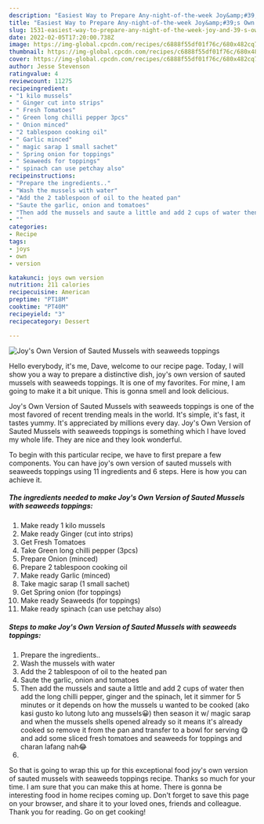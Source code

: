 ```yaml
---
description: "Easiest Way to Prepare Any-night-of-the-week Joy&amp;#39;s Own Version of Sauted Mussels with seaweeds toppings"
title: "Easiest Way to Prepare Any-night-of-the-week Joy&amp;#39;s Own Version of Sauted Mussels with seaweeds toppings"
slug: 1531-easiest-way-to-prepare-any-night-of-the-week-joy-and-39-s-own-version-of-sauted-mussels-with-seaweeds-toppings
date: 2022-02-05T17:20:00.738Z
image: https://img-global.cpcdn.com/recipes/c6888f55df01f76c/680x482cq70/joys-own-version-of-sauted-mussels-with-seaweeds-toppings-recipe-main-photo.jpg
thumbnail: https://img-global.cpcdn.com/recipes/c6888f55df01f76c/680x482cq70/joys-own-version-of-sauted-mussels-with-seaweeds-toppings-recipe-main-photo.jpg
cover: https://img-global.cpcdn.com/recipes/c6888f55df01f76c/680x482cq70/joys-own-version-of-sauted-mussels-with-seaweeds-toppings-recipe-main-photo.jpg
author: Jesse Stevenson
ratingvalue: 4
reviewcount: 11275
recipeingredient:
- "1 kilo mussels"
- " Ginger cut into strips"
- " Fresh Tomatoes"
- " Green long chilli pepper 3pcs"
- " Onion minced"
- "2 tablespoon cooking oil"
- " Garlic minced"
- " magic sarap 1 small sachet"
- " Spring onion for toppings"
- " Seaweeds for toppings"
- " spinach can use petchay also"
recipeinstructions:
- "Prepare the ingredients.."
- "Wash the mussels with water"
- "Add the 2 tablespoon of oil to the heated pan"
- "Saute the garlic, onion and tomatoes"
- "Then add the mussels and saute a little and add 2 cups of water then add the long chilli pepper, ginger and the spinach, let it simmer for 5 minutes or it depends on how the mussels u wanted to be cooked (ako kasi gusto ko lutong luto ang mussels😀) then season it w/ magic sarap and when the mussels shells opened already so it means it&#39;s already cooked so remove it from the pan and transfer to a bowl for serving 😋 and add some sliced fresh tomatoes and seaweeds for toppings and charan lafang nah😂"
- ""
categories:
- Recipe
tags:
- joys
- own
- version

katakunci: joys own version 
nutrition: 211 calories
recipecuisine: American
preptime: "PT18M"
cooktime: "PT40M"
recipeyield: "3"
recipecategory: Dessert

---
```



![Joy&#39;s Own Version of Sauted Mussels with seaweeds toppings](https://img-global.cpcdn.com/recipes/c6888f55df01f76c/680x482cq70/joys-own-version-of-sauted-mussels-with-seaweeds-toppings-recipe-main-photo.jpg)

Hello everybody, it's me, Dave, welcome to our recipe page. Today, I will show you a way to prepare a distinctive dish, joy&#39;s own version of sauted mussels with seaweeds toppings. It is one of my favorites. For mine, I am going to make it a bit unique. This is gonna smell and look delicious.



Joy&#39;s Own Version of Sauted Mussels with seaweeds toppings is one of the most favored of recent trending meals in the world. It's simple, it's fast, it tastes yummy. It's appreciated by millions every day. Joy&#39;s Own Version of Sauted Mussels with seaweeds toppings is something which I have loved my whole life. They are nice and they look wonderful.


To begin with this particular recipe, we have to first prepare a few components. You can have joy&#39;s own version of sauted mussels with seaweeds toppings using 11 ingredients and 6 steps. Here is how you can achieve it.

<!--inarticleads1-->

##### The ingredients needed to make Joy&#39;s Own Version of Sauted Mussels with seaweeds toppings:

1. Make ready 1 kilo mussels
1. Make ready  Ginger (cut into strips)
1. Get  Fresh Tomatoes
1. Take  Green long chilli pepper (3pcs)
1. Prepare  Onion (minced)
1. Prepare 2 tablespoon cooking oil
1. Make ready  Garlic (minced)
1. Take  magic sarap (1 small sachet)
1. Get  Spring onion (for toppings)
1. Make ready  Seaweeds (for toppings)
1. Make ready  spinach (can use petchay also)




<!--inarticleads2-->

##### Steps to make Joy&#39;s Own Version of Sauted Mussels with seaweeds toppings:

1. Prepare the ingredients..
1. Wash the mussels with water
1. Add the 2 tablespoon of oil to the heated pan
1. Saute the garlic, onion and tomatoes
1. Then add the mussels and saute a little and add 2 cups of water then add the long chilli pepper, ginger and the spinach, let it simmer for 5 minutes or it depends on how the mussels u wanted to be cooked (ako kasi gusto ko lutong luto ang mussels😀) then season it w/ magic sarap and when the mussels shells opened already so it means it&#39;s already cooked so remove it from the pan and transfer to a bowl for serving 😋 and add some sliced fresh tomatoes and seaweeds for toppings and charan lafang nah😂
1. 




So that is going to wrap this up for this exceptional food joy&#39;s own version of sauted mussels with seaweeds toppings recipe. Thanks so much for your time. I am sure that you can make this at home. There is gonna be interesting food in home recipes coming up. Don't forget to save this page on your browser, and share it to your loved ones, friends and colleague. Thank you for reading. Go on get cooking!
